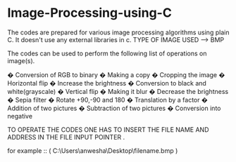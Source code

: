 # Image-Processing-using-C
The codes are prepared for various image processing algorithms using plain C.    It doesn't use any external libraries in c.
TYPE OF IMAGE USED -->
   BMP
 
The codes can be used to perform the following list of operations on image(s).

   �	Conversion of RGB to binary
   �	Making a copy
   �	Cropping the image
   �	Horizontal flip
   �	Increase the brightness
   �	Conversion to black and white(grayscale)
   �	Vertical flip
   �	Making it blur
   �	Decrease the brightness
   �	Sepia filter
   �	Rotate +90,-90 and 180
   �	Translation by a factor
   �	Addition of two pictures
   �	Subtraction of two pictures
   �	Conversion into negative

TO OPERATE THE CODES ONE HAS TO INSERT THE FILE NAME AND ADDRESS IN THE FILE INPUT POINTER .
   
   for example :: ( C:\Users\anwesha\Desktop\filename.bmp ) 
